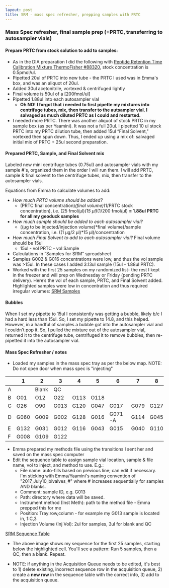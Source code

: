 ```yaml
---
layout: post
title: SRM - mass spec refresher, prepping samples with PRTC
---
```


### Mass Spec refresher, final sample prep (+PRTC, transferring to autosampler vials)

#### Prepare PRTC from stock solution to add to samples:
 * As in the DIA preparation I did the following with [Peptide Retention Time Calibration Mixture ThermoFisher #88320](https://www.thermofisher.com/order/catalog/product/88320), stock concentration is 0.5pmol/ul. 
 * Pipetted 20ul of PRTC into new tube - the PRTC I used was in Emma's box, and was an aliquot of 20ul.
 * Added 30ul acetonitrile, vortexed & centrifuged lightly
 * Final volume is 50ul of a [200fmol/ul]
 * Pipetted 1.88ul into each autosampler vial
     * **Oh NO! I forgot that i needed to first pipette my mixtures into centrifuge tubes, mix, then transfer to the autsampler vial. I salvaged as much diluted PRTC as I could and restarted.**
 * I needed more PRTC.  There was another aliquot of stock PRTC in my sample box (as per Yaamini). It was not a full 20ul. I pipetted 10 ul stock PRTC into my PRTC dilution tube, then added 15ul  “Final Solvent," vortexed then spun down. Thus, I ended up using a mix of: salvaged initial mix of PRTC + 25ul second preparation. 

#### Prepared PRTC, Sample, and Final Solvent mix
Labeled new mini centrifuge tubes (0.75ul) and autosampler vials with my sample #'s, organized them in the order I will run them. I will add PRTC, sample & final solvent to the centrifuge tubes, mix, then transfer to the autosampler vials.

Equations from Emma to calculate volumes to add:  
* _How much PRTC volume should be added?_  
    *  (PRTC final concentration)*(final volume)*(1/PRTC stock concentration), i.e. (25 fmol/μl)*(15 μl)*(1/200 fmol/μl) **= 1.88ul PRTC for all my geoduck samples**  
* _How much sample should be added to each autosampler vial?_  
    * ((μg to be injected/injection volume)*final volume)/sample concentration, i.e. ((1 μg/2 μl)*15 μl)/concentration
* _How much Final Solvent to add to each autosampler vial?_ Final volume should be 15ul
    * 15ul - vol PRTC - vol Sample
* Calculations in “Samples for SRM” spreadsheet
* Samples G002 & G016 concentrations were low, and thus the vol sample was >15ul. In these cases I added 3.13ul sample (15ul - 1.88ul PRTC). 
* Worked with the first 25 samples on my randomized list- the rest I kept in the freezer and will prep on Wednesday or Friday (pending PRTC delivery). Here’s the vol of each sample, PRTC, and Final Solvent added. Highlighted samples were low in concentration and thus required irregular volumes:
[SRM Samples](https://github.com/laurahspencer/LabNotebook/blob/master/images/2017-07-20-_SRM-Sample-Sequence,Prep.png?raw=true)

#### Bubbles
When I set my pipette to 15ul I consistently was getting a bubble, likely b/c I had a hard less than 15ul. So, I set my pipette to 14.8, and this helped. However, in a handful of samples a bubble got into the autosampler vial and I couldn’t pop it. So, I pulled the mixture out of the autosampler vial, returned it to the centrifuge tube, centrifuged it to remove bubbles, then re-pipetted it into the autosampler vial. 

#### Mass Spec Refresher / notes
* Loaded my samples in the mass spec tray as per the below map. NOTE: Do not open door when mass spec is "injecting"

|   | 1    | 2     | 3    | 4    | 5    | 6      | 7    | 8    |
|---|------|-------|------|------|------|--------|------|------|
| A |      | Blank | QC   |      |      |        |      |      |
| B | O01  | O12   | O22  | O113 | O118 |        |      |      |
| C | O26  | O90   | G013 | G120 | G047 | G017   | G079 | G127 |
| D | G060 | G009  | G002 | G128 | G016 | G071-A | G114 | G045 |
| E | G132 | G031  | G012 | G116 | G043 | G015   | G040 | G110 |
| F | G008 | G109  | G122 |      |      |        |      |      |

* Emma prepared my methods file using the transitions I sent her and saved on the mass spec computer
* Edit the sequence table to assign sample vial location, sample & file name, vol to inject, and method to use. E.g.:
  * File name: auto-fills based on previous line; can edit if necessary. I'm sticking with Emma/Yaamini's naming convention of "2017_July10_bivalves_#" where # increases sequentially for samples AND blanks. 
  * Comment: sample ID, e.g. G013
  * Path: directory where data will be saved. 
  * Instrument method (Inst Meth): path to the method file - Emma prepped this for me
  * Position: Tray:row,column - for example my G013 sample is located in, 1:C,3 
  * Injection Volume (Inj Vol): 2ul for samples, 3ul for blank and QC
  
[SRM Sequence Table](https://github.com/laurahspencer/LabNotebook/blob/master/images/2017-07-20-_SRM-Sequence-Table.png?raw=true)

* The above image shows my sequence for the first 25 samples, starting below the highlighted cell. You'll see a pattern: Run 5 samples, then a QC, then a blank. Repeat. 

* NOTE: if anything in the Acquisition Queue needs to be edited, it's best to 1) delete existing, incorrect sequence row in the acquisition queue, 2) create a **new row** in the sequence table with the correct info, 3) add to the acquisition queue.
 
